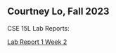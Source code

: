 ## Courtney Lo, Fall 2023
CSE 15L Lab Reports:

[Lab Report 1 Week 2](https://courtney-lo.github.io/cse15l-lab-reports/lab-report-1.html)<br>
